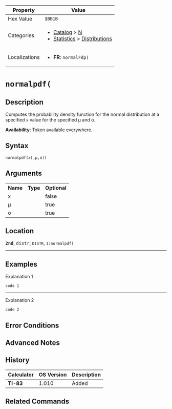 | Property      | Value |
|---------------|-------|
| Hex Value     | `$BB1B`|
| Categories    | <ul><li>[Catalog](<../categories/Catalog.md>) > [N](<../categories/Catalog.md#N>)</li><li>[Statistics](<../categories/Statistics.md>) > [Distributions](<../categories/Statistics.md#Distributions>)</li></ul> |
| Localizations | <ul><li><b>FR</b>: `normalFdp(`</li></ul> |

# `normalpdf(`

## Description
Computes the probability density function for the normal distribution at a specified `x` value for the specified μ and σ.


<b>Availability</b>: Token available everywhere.

## Syntax
`normalpdf(x[,μ,σ])`

## Arguments
<table>
<tr><th>Name</th><th>Type</th><th>Optional</th></tr>

<tr><td>x</td><td></td><td>false</td></tr>

<tr><td>μ</td><td></td><td>true</td></tr>

<tr><td>σ</td><td></td><td>true</td></tr>

</table>

## Location
<tt><kbd><b>2nd</b></kbd></tt>, <kbd>distr</kbd>, `DISTR`, `1:normalpdf(`
<hr>

## Examples

Explanation 1
```ti-basic
code 1
```
---
Explanation 2
```ti-basic
code 2
```

## Error Conditions


## Advanced Notes


## History
| Calculator | OS Version | Description |
|------------|------------|-------------|
| <b>TI-83</b> | 1.010 | Added

## Related Commands

    